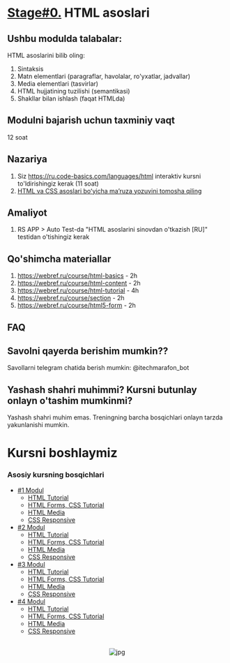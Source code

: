 # [Stage#0.](../../) HTML asoslari
## Ushbu modulda talabalar:
HTML asoslarini bilib oling:
1. Sintaksis
2. Matn elementlari (paragraflar, havolalar, ro'yxatlar, jadvallar)
3. Media elementlari (tasvirlar)
4. HTML hujjatining tuzilishi (semantikasi)
5. Shakllar bilan ishlash (faqat HTMLda)

## Modulni bajarish uchun taxminiy vaqt
12 soat

## Nazariya
1. Siz https://ru.code-basics.com/languages/html interaktiv kursni to'ldirishingiz kerak (11 soat)
2. [HTML va CSS asoslari boʻyicha maʼruza yozuvini tomosha qiling](https://youtu.be/4Zj7tRlQJao?list=PLzLiprpVuH8df24MzZp-l5QMsJWJbi9qP)

## Amaliyot
1. RS APP > Auto Test-da "HTML asoslarini sinovdan o'tkazish [RU]" testidan o'tishingiz kerak

## Qo'shimcha materiallar
1. https://webref.ru/course/html-basics - 2h
2. https://webref.ru/course/html-content - 2h
3. https://webref.ru/course/html-tutorial - 4h
4. https://webref.ru/course/section - 2h
5. https://webref.ru/course/html5-form - 2h



## FAQ
## Savolni qayerda berishim mumkin??
Savollarni telegram chatida berish mumkin: @itechmarafon_bot

## Yashash shahri muhimmi? Kursni butunlay onlayn o'tashim mumkinmi?

Yashash shahri muhim emas. Treningning barcha bosqichlari onlayn tarzda yakunlanishi mumkin.

# Kursni boshlaymiz 

### Asosiy kursning bosqichlari
- [#1 Modul](./Html%20Tutorial/modul-1/)
    - [HTML Tutorial](./Html%20Tutorial/modul-1/week-1/)
    - [HTML Forms, CSS Tutorial](./Html%20Tutorial/modul-1/week-2/)  
    - [HTML Media](./Html%20Tutorial/modul-1/week-3/)  
    - [CSS Responsive](./Html%20Tutorial/modul-1/week-3/)
 - [#2 Modul](./Html%20Tutorial/modul-2/)
     - [HTML Tutorial](./Html%20Tutorial/modul-1/week-1/)
     - [HTML Forms, CSS Tutorial](./Html%20Tutorial/modul-1/week-2/)  
     - [HTML Media](./Html%20Tutorial/modul-1/week-3/)  
     - [CSS Responsive](./Html%20Tutorial/modul-1/week-3/)
 - [#3 Modul](./Html%20Tutorial/modul-2/)
     - [HTML Tutorial](./Html%20Tutorial/modul-1/week-1/)
     - [HTML Forms, CSS Tutorial](./Html%20Tutorial/modul-1/week-2/)  
     - [HTML Media](./Html%20Tutorial/modul-1/week-3/)  
     - [CSS Responsive](./Html%20Tutorial/modul-1/week-3/)
 - [#4 Modul](./Html%20Tutorial/modul-2/)
     - [HTML Tutorial](./Html%20Tutorial/modul-1/week-1/)
     - [HTML Forms, CSS Tutorial](./Html%20Tutorial/modul-1/week-2/)  
     - [HTML Media](./Html%20Tutorial/modul-1/week-3/)  
     - [CSS Responsive](./Html%20Tutorial/modul-1/week-3/) 

<br/>
<center>
<img src="https://cdn-edge.kwork.ru/pics/t3/73/13426712-1615540173.jpg" alt="jpg"/></center>


